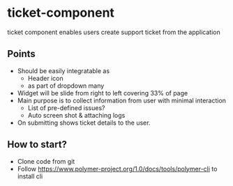# ticket-component
ticket component enables users create support ticket from the application

## Points
* Should be easily integratable as 
   * Header icon  
   * as part of dropdown many 
* Widget will be slide from right to left covering 33% of page
* Main purpose is to collect information from user with minimal interaction
  * List of pre-defined issues?
  * Auto screen shot & attaching logs  
* On submitting shows ticket details to the user.

## How to start?

*  Clone code from git
*  Follow https://www.polymer-project.org/1.0/docs/tools/polymer-cli to install cli
